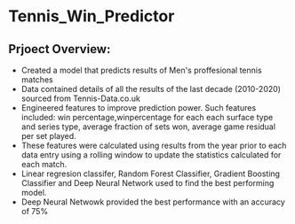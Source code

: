 # Tennis_Win_Predictor

## Prjoect Overview:

* Created a model that predicts results of Men's proffesional tennis matches
* Data contained details of all the results of the last decade (2010-2020) sourced from Tennis-Data.co.uk
* Engineered features to improve prediction power. Such features included: win percentage,winpercentage for each each surface type and series type, average fraction of sets won, average game residual per set played.
* These features were calculated using results from the year prior to each data entry using a rolling window to update the statistics calculated for each match.
* Linear regresion classifer, Random Forest Classifier, Gradient Boosting Classifier and Deep Neural Network used to find the best performing model. 
* Deep Neural Netwowk provided the best performance with an accuracy of 75%
